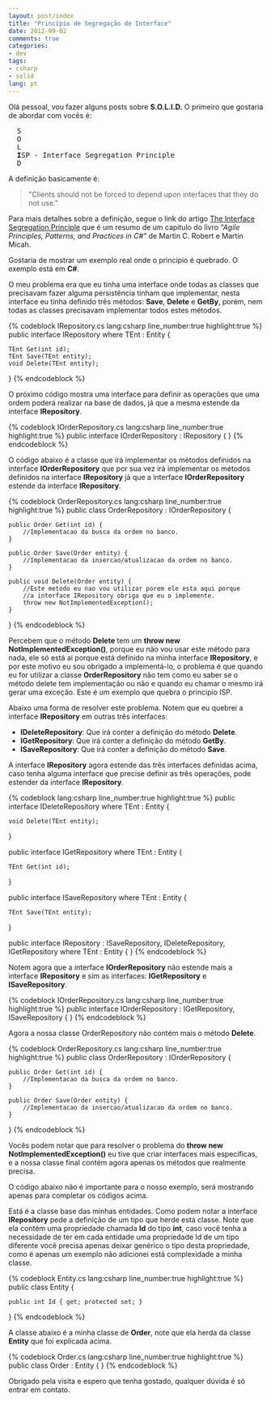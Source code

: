```yaml
---
layout: post/index
title: "Princípio de Segregação de Interface"
date: 2012-09-02
comments: true
categories: 
- dev
tags: 
- csharp
- solid
lang: pt
---
```


Olá pessoal, vou fazer alguns posts sobre **S.O.L.I.D.** O primeiro que gostaria de abordar com vocês é:

<pre>
  <span class="text-muted">S</span>
  <span class="text-muted">O</span>
  <span class="text-muted">L</span>
  <strong>I</strong><span class="text-default">SP - Interface Segregation Principle</span>
  <span class="text-muted">D</span>
</pre>

<!--more-->

A definição basicamente é:

> "Clients should not be forced to depend upon interfaces that they do not use."

Para mais detalhes sobre a definição, segue o link do artigo <a href="http://www.objectmentor.com/resources/articles/isp.pdf" title="The Interface Segregation Principle" target="_blank" rel="external noopener">The Interface Segregation Principle</a> que é um resumo de um capitulo do livro *"Agile Principles, Patterns, and Practices in C#"* de Martin C. Robert e Martin Micah.

Gostaria de mostrar um exemplo real onde o principio é quebrado. O exemplo está em **C#**.

O meu problema era que eu tinha uma interface onde todas as classes que precisavam fazer alguma persistência tinham que implementar, nesta interface eu tinha definido três métodos: **Save**, **Delete** e **GetBy**, porém, nem todas as classes precisavam implementar todos estes métodos.

{% codeblock IRepository.cs lang:csharp line_number:true highlight:true %}
public interface IRepository<TEnt>
    where TEnt : Entity {

    TEnt Get(int id);
    TEnt Save(TEnt entity);
    void Delete(TEnt entity);
}
{% endcodeblock %}

O próximo código mostra uma interface para definir as operações que uma ordem poderá realizar na base de dados, já que a mesma estende da interface **IRepository**.

{% codeblock IOrderRepository.cs lang:csharp line_number:true highlight:true %}
public interface IOrderRepository : IRepository<Order> { }
{% endcodeblock %}

O código abaixo é a classe que irá implementar os métodos definidos na interface **IOrderRepository** que por sua vez irá implementar os métodos definidos na interface **IRepository** já que a interface **IOrderRepository** estende da interface **IRepository**.

{% codeblock OrderRepository.cs lang:csharp line_number:true highlight:true %}
public class OrderRepository : IOrderRepository {

    public Order Get(int id) {
        //Implementacao da busca da ordem no banco.
    }

    public Order Save(Order entity) {
        //Implementacao da insercao/atualizacao da ordem no banco.
    }

    public void Delete(Order entity) {
        //Este metodo eu nao vou utilizar porem ele esta aqui porque
        //a interface IRepository obriga que eu o implemente.
        throw new NotImplementedException();
    }
}
{% endcodeblock %}

Percebem que o método **Delete** tem um **throw new NotImplementedException()**, porque eu não vou usar este método para nada, ele só está ai porque está definido na minha interface **IRepository**, e por este motivo eu sou obrigado a implementá-lo, o problema é que quando eu for utilizar a classe **OrderRepository** não tem como eu saber se o método delete tem implementação ou não e quando eu chamar o mesmo irá gerar uma exceção. Este é um exemplo que quebra o principio ISP.

Abaixo uma forma de resolver este problema. Notem que eu quebrei a interface **IRepository** em outras três interfaces:

 - **IDeleteRepository**: Que irá conter a definição do método **Delete**.
 - **IGetRepository**: Que irá conter a definição do método **GetBy**.
 - **ISaveRepository**: Que irá conter a definição do método **Save**.

A interface **IRepository** agora estende das três interfaces definidas acima, caso tenha alguma interface que precise definir as três operações, pode estender da interface **IRepository**.

{% codeblock lang:csharp line_number:true highlight:true %}
public interface IDeleteRepository<in TEnt>
    where TEnt : Entity {

    void Delete(TEnt entity);
}

public interface IGetRepository<out TEnt>
    where TEnt : Entity {

    TEnt Get(int id);
}

public interface ISaveRepository<TEnt>
    where TEnt : Entity {

    TEnt Save(TEnt entity);
}

public interface IRepository<TEnt>
    : ISaveRepository<TEnt>,
        IDeleteRepository<TEnt>,
        IGetRepository<TEnt>
    where TEnt : Entity
{ }
{% endcodeblock %}

Notem agora que a interface **IOrderRepository** não estende mais a interface **IRepository** e sim as interfaces: **IGetRepository** e **ISaveRepository**.

{% codeblock IOrderRepository.cs lang:csharp line_number:true highlight:true %}
public interface IOrderRepository
    : IGetRepository<Order>, ISaveRepository<Order>
{ }
{% endcodeblock %}

Agora a nossa classe OrderRepository não contém mais o método **Delete**.

{% codeblock OrderRepository.cs lang:csharp line_number:true highlight:true %}
public class OrderRepository : IOrderRepository {

    public Order Get(int id) {
        //Implementacao da busca da ordem no banco.
    }

    public Order Save(Order entity) {
        //Implementacao da insercao/atualizacao da ordem no banco.
    }
}
{% endcodeblock %}

Vocês podem notar que para resolver o problema do **throw new NotImplementedException()** eu tive que criar interfaces mais especificas, e a nossa classe final contém agora apenas os métodos que realmente precisa.

O código abaixo não é importante para o nosso exemplo, será mostrando apenas para completar os códigos acima.

Está é a classe base das minhas entidades. Como podem notar a interface **IRepository** pede a definição de um tipo que herde está classe.
Note que ela contém uma propriedade chamada **Id** do tipo **int**, caso você tenha a necessidade de ter em cada entidade uma propriedade Id de um tipo diferente você precisa apenas deixar genérico o tipo desta propriedade, como é apenas um exemplo não adicionei está complexidade a minha classe.


{% codeblock Entity.cs lang:csharp line_number:true highlight:true %}
public class Entity {

    public int Id { get; protected set; }
}
{% endcodeblock %}

A classe abaixo é a minha classe de **Order**, note que ela herda da classe **Entity** que foi explicada acima.

{% codeblock Order.cs lang:csharp line_number:true highlight:true %}
public class Order : Entity { }
{% endcodeblock %}

Obrigado pela visita e espero que tenha gostado, qualquer dúvida é só entrar em contato.
